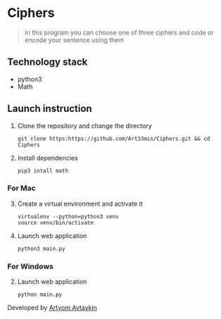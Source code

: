 # Ciphers

> In this program you can choose one of three ciphers and code or encode your sentence using them

## Technology stack

- python3
- Math

## Launch instruction

1. Clone the repository and change the directory
    ```
    git clone https:https://github.com/Art33mis/Ciphers.git && cd Ciphers
    ```
2. Install dependencies
   ```
   pip3 intall math
   ```
### For Mac
 
3. Create a virtual environment and activate it
    ```
    virtualenv --python=python3 venv
    source venv/bin/activate
    ```

4. Launch web application
    ```
    python3 main.py
    ```
    
### For Windows

2. Launch web application
    ```
    python main.py
    ```


Developed by [Artyom Avtaykin](https://t.me/artemeeus 'telegram')
